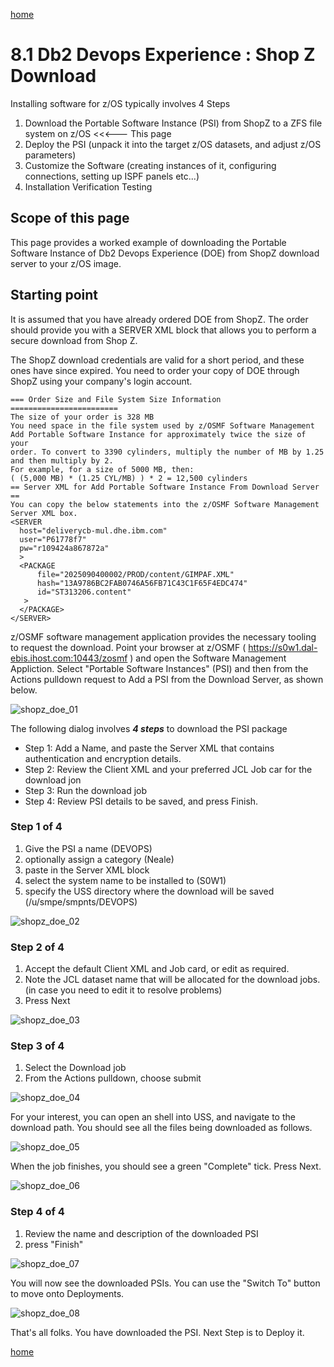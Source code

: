 [home](https://github.com/zeditor01/zowe_db2_tools/blob/main/docs/ZPDT_Build_Path.md)

# 8.1 Db2 Devops Experience : Shop Z Download

Installing software for z/OS typically involves 4 Steps
1. Download the Portable Software Instance (PSI) from ShopZ to a ZFS file system on z/OS  <<<--- This page
2. Deploy the PSI (unpack it into the target z/OS datasets, and adjust z/OS parameters)
3. Customize the Software (creating instances of it, configuring connections, setting up ISPF panels etc...)
4. Installation Verification Testing 

## Scope of this page

This page provides a worked example of downloading the Portable Software Instance of Db2 Devops Experience (DOE) from ShopZ download server to your z/OS image.

## Starting point

It is assumed that you have already ordered DOE from ShopZ. The order should provide you with a SERVER XML block that allows you to perform a secure download from Shop Z. 

The ShopZ download credentials are valid for a short period, and these ones have since expired. You need to order your copy of DOE through ShopZ using your company's login account.

```
=== Order Size and File System Size Information ========================
The size of your order is 328 MB
You need space in the file system used by z/OSMF Software Management
Add Portable Software Instance for approximately twice the size of your
order. To convert to 3390 cylinders, multiply the number of MB by 1.25
and then multiply by 2.
For example, for a size of 5000 MB, then:
( (5,000 MB) * (1.25 CYL/MB) ) * 2 = 12,500 cylinders
== Server XML for Add Portable Software Instance From Download Server ==
You can copy the below statements into the z/OSMF Software Management
Server XML box.
<SERVER
  host="deliverycb-mul.dhe.ibm.com"
  user="P61778f7"
  pw="r109424a867872a"
  >
  <PACKAGE
      file="2025090400002/PROD/content/GIMPAF.XML"
      hash="13A9786BC2FAB0746A56FB71C43C1F65F4EDC474"
      id="ST313206.content"
   >
  </PACKAGE>
</SERVER>
```

z/OSMF software management application provides the necessary tooling to request the download. Point your browser at z/OSMF ( https://s0w1.dal-ebis.ihost.com:10443/zosmf ) and open the Software Management Appliction. Select "Portable Software Instances" (PSI) and then from the Actions pulldown request to Add a PSI from the Download Server, as shown below.

![shopz_doe_01](/images/shopz_doe_01.jpg)


The following dialog involves ***4 steps*** to download the PSI package
* Step 1: Add a Name, and paste the Server XML that contains authentication and encryption details.
* Step 2: Review the Client XML and your preferred JCL Job car for the download jon
* Step 3: Run the download job
* Step 4: Review PSI details to be saved, and press Finish.


### Step 1 of 4
1. Give the PSI a name (DEVOPS)
2. optionally assign a category (Neale)
3. paste in the Server XML block
4. select the system name to be installed to (S0W1)
5. specify the USS directory where the download will be saved (/u/smpe/smpnts/DEVOPS)

![shopz_doe_02](/images/shopz_doe_02.jpg)

### Step 2 of 4
1. Accept the default Client XML and Job card, or edit as required.
2. Note the JCL dataset name that will be allocated for the download jobs. (in case you need to edit it to resolve problems)
3. Press Next 

![shopz_doe_03](/images/shopz_doe_03.jpg)

### Step 3 of 4
1. Select the Download job
2. From the Actions pulldown, choose submit

![shopz_doe_04](/images/shopz_doe_04.jpg)


For your interest, you can open an shell into USS, and navigate to the download path. You should see all the files being downloaded as follows.

![shopz_doe_05](/images/shopz_doe_05.jpg)



When the job finishes, you should see a green "Complete" tick. Press Next.

![shopz_doe_06](/images/shopz_doe_06.jpg)

### Step 4 of 4
1. Review the name and description of the downloaded PSI
2. press "Finish"

![shopz_doe_07](/images/shopz_doe_07.jpg)


You will now see the downloaded PSIs. You can use the "Switch To" button to move onto Deployments.


![shopz_doe_08](/images/shopz_doe_08.jpg)



That's all folks. You have downloaded the PSI. Next Step is to Deploy it.

[home](https://github.com/zeditor01/zowe_db2_tools/blob/main/docs/ZPDT_Build_Path.md)
